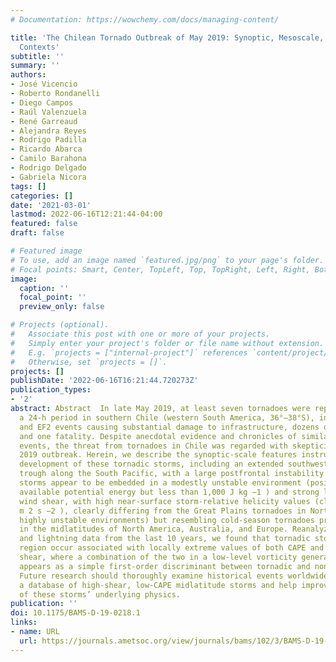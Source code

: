 ```yaml
---
# Documentation: https://wowchemy.com/docs/managing-content/

title: 'The Chilean Tornado Outbreak of May 2019: Synoptic, Mesoscale, and Historical
  Contexts'
subtitle: ''
summary: ''
authors:
- José Vicencio
- Roberto Rondanelli
- Diego Campos
- Raúl Valenzuela
- René Garreaud
- Alejandra Reyes
- Rodrigo Padilla
- Ricardo Abarca
- Camilo Barahona
- Rodrigo Delgado
- Gabriela Nicora
tags: []
categories: []
date: '2021-03-01'
lastmod: 2022-06-16T12:21:44-04:00
featured: false
draft: false

# Featured image
# To use, add an image named `featured.jpg/png` to your page's folder.
# Focal points: Smart, Center, TopLeft, Top, TopRight, Left, Right, BottomLeft, Bottom, BottomRight.
image:
  caption: ''
  focal_point: ''
  preview_only: false

# Projects (optional).
#   Associate this post with one or more of your projects.
#   Simply enter your project's folder or file name without extension.
#   E.g. `projects = ["internal-project"]` references `content/project/deep-learning/index.md`.
#   Otherwise, set `projects = []`.
projects: []
publishDate: '2022-06-16T16:21:44.720273Z'
publication_types:
- '2'
abstract: Abstract  In late May 2019, at least seven tornadoes were reported within
  a 24-h period in southern Chile (western South America, 36°–38°S), including EF1
  and EF2 events causing substantial damage to infrastructure, dozens of injuries,
  and one fatality. Despite anecdotal evidence and chronicles of similar historical
  events, the threat from tornadoes in Chile was regarded with skepticism until the
  2019 outbreak. Herein, we describe the synoptic-scale features instrumental in the
  development of these tornadic storms, including an extended southwest–northeast
  trough along the South Pacific, with a large postfrontal instability area. Tornadic
  storms appear to be embedded in a modestly unstable environment (positive convective
  available potential energy but less than 1,000 J kg −1 ) and strong low- and midlevel
  wind shear, with high near-surface storm-relative helicity values (close to −200
  m 2 s −2 ), clearly differing from the Great Plains tornadoes in North America (with
  highly unstable environments) but resembling cold-season tornadoes previously observed
  in the midlatitudes of North America, Australia, and Europe. Reanalyzing rainfall
  and lightning data from the last 10 years, we found that tornadic storms in our
  region occur associated with locally extreme values of both CAPE and low-level wind
  shear, where a combination of the two in a low-level vorticity generation parameter
  appears as a simple first-order discriminant between tornadic and nontornadic environments.
  Future research should thoroughly examine historical events worldwide to assemble
  a database of high-shear, low-CAPE midlatitude storms and help improve our understanding
  of these storms’ underlying physics.
publication: ''
doi: 10.1175/BAMS-D-19-0218.1
links:
- name: URL
  url: https://journals.ametsoc.org/view/journals/bams/102/3/BAMS-D-19-0218.1.xml
---
```

